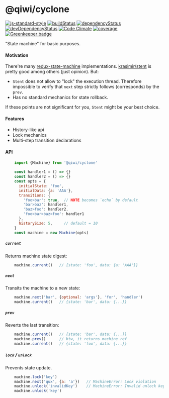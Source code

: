 # @qiwi/cyclone

[![js-standard-style](https://img.shields.io/badge/code%20style-standard-brightgreen.svg)](http://standardjs.com)
[![buildStatus](https://api.travis-ci.com/qiwi/cyclone.svg?branch=master)](https://travis-ci.com/qiwi/cyclone)
[![dependencyStatus](https://img.shields.io/david/qiwi/cyclone.svg?maxAge=3600)](https://david-dm.org/qiwi/cyclone)
[![devDependencyStatus](https://img.shields.io/david/dev/qiwi/cyclone.svg?maxAge=3600)](https://david-dm.org/qiwi/cyclone)
[![Code Climate](https://codeclimate.com/github/codeclimate/codeclimate/badges/gpa.svg)](https://codeclimate.com/github/qiwi/cyclone)
[![coverage](https://img.shields.io/coveralls/qiwi/cyclone.svg?maxAge=3600)](https://coveralls.io/github/qiwi/cyclone)
[![Greenkeeper badge](https://badges.greenkeeper.io/qiwi/cyclone.svg)](https://greenkeeper.io/)

"State machine" for basic purposes.

#### Motivation
There're many [redux-state-machine](https://www.google.com/search?q=redux+state+machine) implementations. [krasimir/stent](https://github.com/krasimir/stent) is pretty good among others (just opinion). But:

* `Stent` does not allow to "lock" the execution thread. Therefore impossible to verify that `next` step strictly follows (corresponds) by the `prev`.
* Has no standard mechanics for state rollback.

If these points are not significant for you, `Stent` might be your best choice.

#### Features
* History-like api
* Lock mechanics
* Multi-step transition declarations

#### API
```javascript
    import {Machine} from '@qiwi/cyclone'
    
    const handler1 = () => {}
    const handler2 = () => {}
    const opts = {
      initialState: 'foo',
      initialData: {a: 'AAA'},
      transitions: {
        'foo>bar': true,  // NOTE becomes `echo` by default
        'bar>baz': handler1,
        'baz>foo': handler2,
        'foo>bar>baz>foo': handler1
      },
      historySize: 5,     // default = 10
    }
    const machine = new Machine(opts)
```

##### `current`
Returns machine state digest:
```javascript
    machine.current()   // {state: 'foo', data: {a: 'AAA'}}
```

##### `next`
Transits the machine to a new state:
```javascript
    machine.next('bar', {optional: 'args'}, 'for', 'handler')
    machine.current()   // {state: 'bar', data: {...}}
```

##### `prev`
Reverts the last transition:
```javascript
    machine.current()   // {state: 'bar', data: {...}}
    machine.prev()      // btw, it returns machine ref
    machine.current()   // {state: 'foo', data: {...}}
```

##### `lock` / `unlock`
Prevents state update.
```javascript
    machine.lock('key')
    machine.next('qux', {a: 'a'})   // MachineError: Lock violation
    machine.unlock('invalidKey')    // MachineError: Invalid unlock key
    machine.unlock('key')
``` 
